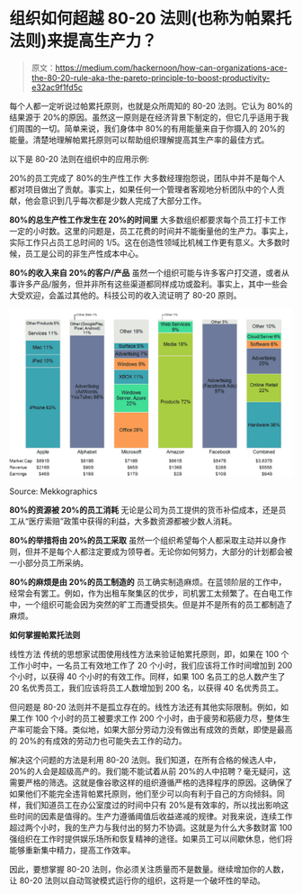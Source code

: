 # 组织如何超越 80-20 法则(也称为帕累托法则)来提高生产力？

> 原文：<https://medium.com/hackernoon/how-can-organizations-ace-the-80-20-rule-aka-the-pareto-principle-to-boost-productivity-e32ac9f1fd5c>

每个人都一定听说过帕累托原则，也就是众所周知的 80-20 法则。它认为 80%的结果源于 20%的原因。虽然这一原则是在经济背景下制定的，但它几乎适用于我们周围的一切。简单来说，我们身体中 80%的有用能量来自于你摄入的 20%的能量。清楚地理解帕累托原则可以帮助组织理解提高其生产率的最佳方式。

以下是 80-20 法则在组织中的应用示例:

20%的员工完成了 80%的生产性工作
大多数经理抱怨说，团队中并不是每个人都对项目做出了贡献。事实上，如果任何一个管理者客观地分析团队中的个人贡献，他会意识到几乎每次都是少数人完成了大部分工作。

**80%的总生产性工作发生在 20%的时间里**
大多数组织都要求每个员工打卡工作一定的小时数。这里的问题是，员工花费的时间并不能衡量他的生产力。事实上，实际工作只占员工总时间的 1/5。这在创造性领域比机械工作更有意义。大多数时候，员工是公司的非生产性成本中心。

**80%的收入来自 20%的客户/产品**
虽然一个组织可能与许多客户打交道，或者从事许多产品/服务，但并非所有这些渠道都同样成功或盈利。事实上，其中一些会大受欢迎，会盖过其他的。科技公司的收入流证明了 80-20 原则。

![](img/c6bacb256495ed9acd102020166a0a65.png)

Source: Mekkographics

**80%的资源被 20%的员工消耗**
无论是公司为员工提供的货币补偿成本，还是员工从“医疗索赔”政策中获得的利益，大多数资源都被少数人消耗。

**80%的举措将由 20%的员工采取**
虽然一个组织希望每个人都采取主动并以身作则，但并不是每个人都注定要成为领导者。无论你如何努力，大部分的计划都会被一小部分员工所采纳。

**80%的麻烦是由 20%的员工制造的**
员工确实制造麻烦。在蓝领阶层的工作中，经常会有罢工。例如，作为出租车聚集区的优步，司机罢工太频繁了。在白电工作中，一个组织可能会因为突然的旷工而遭受损失。但是并不是所有的员工都制造了麻烦。

**如何掌握帕累托法则**

线性方法
传统的思想家试图使用线性方法来验证帕累托原则，即，如果在 100 个工作小时中，一名员工有效地工作了 20 个小时，我们应该将工作时间增加到 200 个小时，以获得 40 个小时的有效工作。同样，如果 100 名员工的总人数产生了 20 名优秀员工，我们应该将员工人数增加到 200 名，以获得 40 名优秀员工。

但问题是 80-20 法则并不是孤立存在的。线性方法还有其他实际限制。例如，如果工作 100 个小时的员工被要求工作 200 个小时，由于疲劳和筋疲力尽，整体生产率可能会下降。类似地，如果大部分劳动力没有做出有成效的贡献，即使是最高的 20%的有成效的劳动力也可能失去工作的动力。

解决这个问题的方法是利用 80-20 法则。我们知道，在所有合格的候选人中，20%的人会是超级高产的。我们能不能试着从前 20%的人中招聘？毫无疑问，这需要严格的筛选。这就是像谷歌这样的组织遵循严格的选择程序的原因。这确保了如果他们不能完全违背帕累托原则，他们至少可以向有利于自己的方向倾斜。同样，我们知道员工在办公室度过的时间中只有 20%是有效率的，所以找出影响这些时间的因素是值得的。生产力遵循阈值后收益递减的规律。对我来说，连续工作超过两个小时，我的生产力与我付出的努力不协调。这就是为什么大多数财富 100 强组织在工作时提供娱乐场所和恢复精神的途径。如果员工可以间歇休息，他们将能够重新集中精力，提高工作效率。

因此，要想掌握 80-20 法则，你必须关注质量而不是数量。继续增加你的人数，让 80-20 法则以自动驾驶模式运行你的组织，这将是一个破坏性的举动。